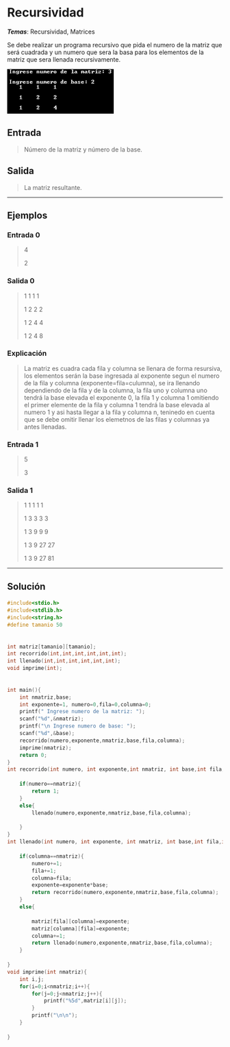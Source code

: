 # Recursividad

_**Temas**_: Recursividad, Matrices

Se debe realizar un programa recursivo que pida el numero de la matriz que será cuadrada y un numero que sera la basa para los elementos de la matriz que sera llenada recursivamente.

![](img/recursivo.png)

## Entrada

> Número de la matriz y número de la base.

## Salida

> La matriz resultante.

---

## Ejemplos

### Entrada 0

> 4
>
> 2

### Salida 0

> 1 1 1 1
>
> 1 2 2 2
>
> 1 2 4 4
>
> 1 2 4 8

### Explicación

> La matriz es cuadra cada fila y columna se llenara de forma resursiva, los elementos serán la base ingresada al exponente segun el numero de la fila y columna (exponente=fila=culumna), se ira llenando dependiendo de la fila y de la columna, la fila uno y columna uno tendrá la base elevada el exponente 0, la fila 1 y columna 1 omitiendo el primer elemente de la fila y columna 1 tendrá la base elevada al numero 1 y asi hasta llegar a la fila y columna n, teninedo en cuenta que se debe omitir llenar los elemetnos de las filas y columnas ya antes llenadas.

### Entrada 1

> 5
>
> 3

### Salida 1

> 1  1  1  1  1
>
> 1  3  3  3  3
>
> 1  3  9  9  9
>
> 1  3  9  27 27
> 
> 1  3  9  27 81

---

## Solución

```C
#include<stdio.h>
#include<stdlib.h>
#include<string.h>
#define tamanio 50


int matriz[tamanio][tamanio];
int recorrido(int,int,int,int,int,int);
int llenado(int,int,int,int,int,int);
void imprime(int);


int main(){
  	int nmatriz,base;
    int exponente=1, numero=0,fila=0,columna=0;
    printf(" Ingrese numero de la matriz: ");
	scanf("%d",&nmatriz);
    printf("\n Ingrese numero de base: ");
	scanf("%d",&base);
    recorrido(numero,exponente,nmatriz,base,fila,columna);
    imprime(nmatriz);
	return 0;
}
int recorrido(int numero, int exponente,int nmatriz, int base,int fila, int columna){

    if(numero==nmatriz){
        return 1;
    }
    else{
        llenado(numero,exponente,nmatriz,base,fila,columna);

    }
}
int llenado(int numero, int exponente, int nmatriz, int base,int fila,int columna){

    if(columna==nmatriz){
        numero+=1;
        fila+=1;
        columna=fila;
        exponente=exponente*base;
        return recorrido(numero,exponente,nmatriz,base,fila,columna);
    }
    else{

        matriz[fila][columna]=exponente;
        matriz[columna][fila]=exponente;
        columna+=1;
        return llenado(numero,exponente,nmatriz,base,fila,columna);
    }

}
void imprime(int nmatriz){
    int i,j;
    for(i=0;i<nmatriz;i++){
        for(j=0;j<nmatriz;j++){
            printf("%5d",matriz[i][j]);
        }
        printf("\n\n");
    }

}
```
